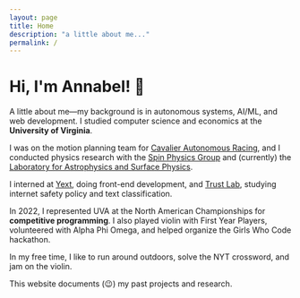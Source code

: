 ```yaml
---
layout: page
title: Home
description: "a little about me..."
permalink: /
---
```


# **Hi, I'm Annabel! 👋**


A little about me—my background is in autonomous systems, AI/ML, and web development. I studied computer science and economics at the **University of Virginia**.

I was on the motion planning team for [Cavalier Autonomous Racing](https://autonomousracing.dev/), and I conducted physics research with the [Spin Physics Group](https://twist.phys.virginia.edu/research.html) and (currently) the [Laboratory for Astrophysics and Surface Physics](https://engineering.virginia.edu/labs-groups/LASP). 

I interned at [Yext](https://www.yext.com/), doing front-end development, and [Trust Lab](https://www.trustlab.com/), studying internet safety policy and text classification. 

In 2022, I represented UVA at the North American Championships for **competitive programming**. I also played violin with First Year Players, volunteered with Alpha Phi Omega, and helped organize the Girls Who Code hackathon. 

In my free time, I like to run around outdoors, solve the NYT crossword, and jam on the violin. 

This website documents (😉) my past projects and research.